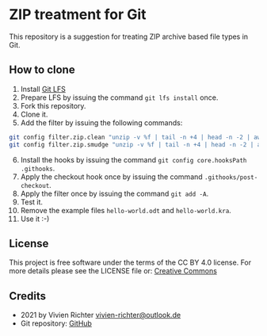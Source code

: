 # ZIP treatment for Git
This repository is a suggestion for treating ZIP archive based file types in Git.

## How to clone
 1. Install [Git LFS](https://git-lfs.github.com)
 2. Prepare LFS by issuing the command `git lfs install` once.
 3. Fork this repository.
 4. Clone it.
 5. Add the filter by issuing the following commands:
 ```bash
 git config filter.zip.clean "unzip -v %f | tail -n +4 | head -n -2 | awk '{ print \$7,\$8 }' | grep -vE /$ | sort -k 2"
 git config filter.zip.smudge "unzip -v %f | tail -n +4 | head -n -2 | awk '{ print \$7,\$8 }' | grep -vE /$ | sort -k 2"
 ```
 6. Install the hooks by issuing the command `git config core.hooksPath .githooks`.
 7. Apply the checkout hook once by issuing the command `.githooks/post-checkout`.
 8. Apply the filter once by issuing the command `git add -A`.
 9. Test it.
 10. Remove the example files `hello-world.odt` and `hello-world.kra`.
 11. Use it :-)

## License
This project is free software under the terms of the CC BY 4.0 license.
For more details please see the LICENSE file or: [Creative Commons](http://creativecommons.org/licenses/by/4.0)

## Credits
 * 2021 by Vivien Richter <vivien-richter@outlook.de>
 * Git repository: [GitHub](https://github.com/vivi90/git-zip.git)
